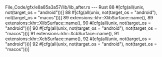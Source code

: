 File_Code/gfx/e8a85a3a57/lib/lib_after.rs --- Rust
88         #[cfg(all(unix, not(target_os = "android")))]                                                                                                     88         #[cfg(all(unix, not(target_os = "android"), not(target_os = "macos")))]
89         extensions::khr::XlibSurface::name(),                                                                                                             89         extensions::khr::XlibSurface::name(),
90         #[cfg(all(unix, not(target_os = "android")))]                                                                                                     90         #[cfg(all(unix, not(target_os = "android"), not(target_os = "macos")))]
91         extensions::khr::XcbSurface::name(),                                                                                                              91         extensions::khr::XcbSurface::name(),
92         #[cfg(all(unix, not(target_os = "android")))]                                                                                                     92         #[cfg(all(unix, not(target_os = "android"), not(target_os = "macos")))]


